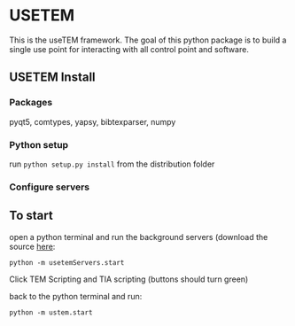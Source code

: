 # USETEM

This is the useTEM framework.  The goal of this python package is to build a single use point for interacting with all control point and software.  


## USETEM Install

### Packages

pyqt5, comtypes, yapsy, bibtexparser, numpy


### Python setup

run `python setup.py install` from the distribution folder

### Configure servers


## To start

open a python terminal and run the background servers (download the source [here](https://github.com/subangstrom/usetemServers):

	python -m usetemServers.start

Click TEM Scripting and TIA scripting (buttons should turn green)

back to the python terminal and run:

	python -m ustem.start

